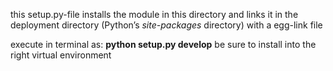 this setup.py-file installs the module in this directory and links it in the deployment directory (Python’s *site-packages* directory) with a egg-link file

execute in terminal as: **python setup.py develop**
be sure to install into the right virtual environment

